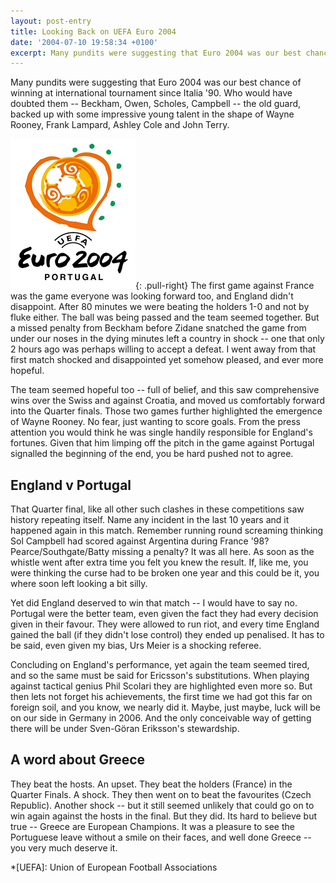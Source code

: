 ```yaml
---
layout: post-entry
title: Looking Back on UEFA Euro 2004
date: '2004-07-10 19:58:34 +0100'
excerpt: Many pundits were suggesting that Euro 2004 was our best chance of winning at international tournament since Italia '90, and who would have doubted them.
---
```

Many pundits were suggesting that Euro 2004 was our best chance of winning at international tournament since Italia '90. Who would have doubted them -- Beckham, Owen, Scholes, Campbell -- the old guard, backed up with some impressive young talent in the shape of Wayne Rooney, Frank Lampard, Ashley Cole and John Terry.

![Euro 2004 logo](/assets/images/2004/07/euro_2004.png){: .pull-right} The first game against France was the game everyone was looking forward too, and England didn't disappoint. After 80 minutes we were beating the holders 1-0 and not by fluke either. The ball was being passed and the team seemed together. But a missed penalty from Beckham before Zidane snatched the game from under our noses in the dying minutes left a country in shock -- one that only 2 hours ago was perhaps willing to accept a defeat. I went away from that first match shocked and disappointed yet somehow pleased, and ever more hopeful.

The team seemed hopeful too -- full of belief, and this saw comprehensive wins over the Swiss and against Croatia, and moved us comfortably forward into the Quarter finals. Those two games further highlighted the emergence of Wayne Rooney. No fear, just wanting to score goals. From the press attention you would think he was single handily responsible for England's fortunes. Given that him limping off the pitch in the game against Portugal signalled the beginning of the end, you be hard pushed not to agree.


## England v Portugal
That Quarter final, like all other such clashes in these competitions saw history repeating itself. Name any incident in the last 10 years and it happened again in this match. Remember running round screaming thinking Sol Campbell had scored against Argentina during France '98? Pearce/Southgate/Batty missing a penalty? It was all here. As soon as the whistle went after extra time you felt you knew the result. If, like me, you were thinking the curse had to be broken one year and this could be it, you where soon left looking a bit silly.

Yet did England deserved to win that match -- I would have to say no. Portugal were the better team, even given the fact they had every decision given in their favour. They were allowed to run riot, and every time England gained the ball (if they didn't lose control) they ended up penalised. It has to be said, even given my bias, Urs Meier is a shocking referee.

Concluding on England's performance, yet again the team seemed tired, and so the same must be said for Ericsson's substitutions. When playing against tactical genius Phil Scolari they are highlighted even more so. But then lets not forget his achievements, the first time we had got this far on foreign soil, and you know, we nearly did it. Maybe, just maybe, luck will be on our side in Germany in 2006. And the only conceivable way of getting there will be under Sven-Göran Eriksson's stewardship.

## A word about Greece
They beat the hosts. An upset. They beat the holders (France) in the Quarter Finals. A shock. They then went on to beat the favourites (Czech Republic). Another shock -- but it still seemed unlikely that could go on to win again against the hosts in the final. But they did. Its hard to believe but true -- Greece are European Champions. It was a pleasure to see the Portuguese leave without a smile on their faces, and well done Greece -- you very much deserve it.

*[UEFA]: Union of European Football Associations